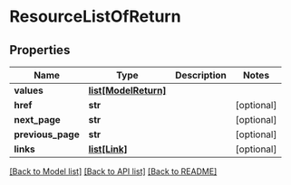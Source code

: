 # ResourceListOfReturn

## Properties
Name | Type | Description | Notes
------------ | ------------- | ------------- | -------------
**values** | [**list[ModelReturn]**](ModelReturn.md) |  | 
**href** | **str** |  | [optional] 
**next_page** | **str** |  | [optional] 
**previous_page** | **str** |  | [optional] 
**links** | [**list[Link]**](Link.md) |  | [optional] 

[[Back to Model list]](../README.md#documentation-for-models) [[Back to API list]](../README.md#documentation-for-api-endpoints) [[Back to README]](../README.md)


